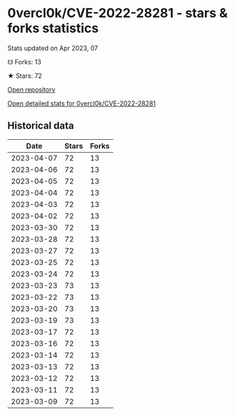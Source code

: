 # 0vercl0k/CVE-2022-28281 - stars & forks statistics

Stats updated on Apr 2023, 07

☋ Forks: 13

★ Stars: 72

[Open repository](https://github.com/0vercl0k/CVE-2022-28281)

[Open detailed stats for 0vercl0k/CVE-2022-28281](https://reviewgithub.com/rep/0vercl0k/CVE-2022-28281)

## Historical data
| Date | Stars | Forks |
|------|-------|-------|
| 2023-04-07 | 72 | 13 | 
| 2023-04-06 | 72 | 13 | 
| 2023-04-05 | 72 | 13 | 
| 2023-04-04 | 72 | 13 | 
| 2023-04-03 | 72 | 13 | 
| 2023-04-02 | 72 | 13 | 
| 2023-03-30 | 72 | 13 | 
| 2023-03-28 | 72 | 13 | 
| 2023-03-27 | 72 | 13 | 
| 2023-03-25 | 72 | 13 | 
| 2023-03-24 | 72 | 13 | 
| 2023-03-23 | 73 | 13 | 
| 2023-03-22 | 73 | 13 | 
| 2023-03-20 | 73 | 13 | 
| 2023-03-19 | 73 | 13 | 
| 2023-03-17 | 72 | 13 | 
| 2023-03-16 | 72 | 13 | 
| 2023-03-14 | 72 | 13 | 
| 2023-03-13 | 72 | 13 | 
| 2023-03-12 | 72 | 13 | 
| 2023-03-11 | 72 | 13 | 
| 2023-03-09 | 72 | 13 | 

